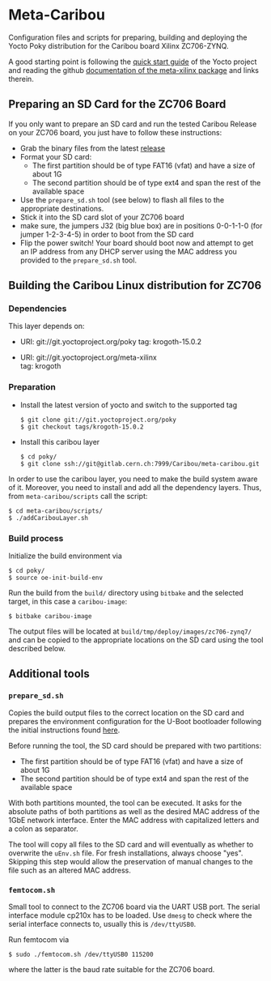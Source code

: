 # Meta-Caribou

Configuration files and scripts for preparing, building and deploying the Yocto Poky distribution for the Caribou board Xilinx ZC706-ZYNQ.

A good starting point is following the [quick start guide](http://www.yoctoproject.org/docs/2.0/yocto-project-qs/yocto-project-qs.html) of the Yocto project and reading the github [documentation of the meta-xilinx package](https://github.com/Xilinx/meta-xilinx/blob/master/README.md) and links therein.

## Preparing an SD Card for the ZC706 Board

If you only want to prepare an SD card and run the tested Caribou Release on your ZC706 board, you just have to follow these instructions:

* Grab the binary files from the latest [release](https://gitlab.cern.ch/Caribou/meta-caribou/tags)
* Format your SD card:
  * The first partition should be of type FAT16 (vfat) and have a size of about 1G
  * The second partition should be of type ext4 and span the rest of the available space
* Use the `prepare_sd.sh` tool (see below) to flash all files to the appropriate destinations.
* Stick it into the SD card slot of your ZC706 board
* make sure, the jumpers J32 (big blue box) are in positions 0-0-1-1-0 (for jumper 1-2-3-4-5) in order to boot from the SD card
* Flip the power switch! Your board should boot now and attempt to get an IP address from any DHCP server using the MAC address you provided to the `prepare_sd.sh` tool.

## Building the Caribou Linux distribution for ZC706

### Dependencies

This layer depends on:

 * URI: git://git.yoctoproject.org/poky
   tag: krogoth-15.0.2

 * URI: git://git.yoctoproject.org/meta-xilinx  
   tag: krogoth

### Preparation

* Install the latest version of yocto and switch to the supported tag
  ```
  $ git clone git://git.yoctoproject.org/poky
  $ git checkout tags/krogoth-15.0.2
  ```
* Install this caribou layer
  ```
  $ cd poky/
  $ git clone ssh://git@gitlab.cern.ch:7999/Caribou/meta-caribou.git
  ```

In order to use the caribou layer, you need to make the build system aware of
it. Moreover, you need to install and add all the dependency layers. Thus, from `meta-caribou/scripts` call the script:
  ```
  $ cd meta-caribou/scripts/
  $ ./addCaribouLayer.sh
  ```

### Build process
Initialize the build environment via

```
$ cd poky/
$ source oe-init-build-env
```

Run the build from the `build/` directory using `bitbake` and the selected target, in this case a `caribou-image`:

```
$ bitbake caribou-image
```

The output files will be located at `build/tmp/deploy/images/zc706-zynq7/` and can be copied to the appropriate locations on the SD card using the tool described below.


## Additional tools

### `prepare_sd.sh`

Copies the build output files to the correct location on the SD card and prepares the environment configuration for the U-Boot bootloader following the initial instructions found [here](https://github.com/Xilinx/meta-xilinx/blob/master/README.booting.md#preparing-sdmmc).

Before running the tool, the SD card should be prepared with two partitions:
* The first partition should be of type FAT16 (vfat) and have a size of about 1G
* The second partition should be of type ext4 and span the rest of the available space

With both partitions mounted, the tool can be executed. It asks for the absolute paths of both partitions as well as the desired MAC address of the 1GbE network interface. Enter the MAC address with capitalized letters and a colon as separator.

The tool will copy all files to the SD card and will eventually as whether to overwrite the `uEnv.sh` file. For fresh installations, always choose "yes". Skipping this step would allow the preservation of manual changes to the file such as an altered MAC address.

### `femtocom.sh`

Small tool to connect to the ZC706 board via the UART USB port. The serial interface module cp210x has to be loaded. Use `dmesg` to check where the serial interface connects to, usually this is `/dev/ttyUSB0`.

Run femtocom via

```
$ sudo ./femtocom.sh /dev/ttyUSB0 115200
```

where the latter is the baud rate suitable for the ZC706 board.
